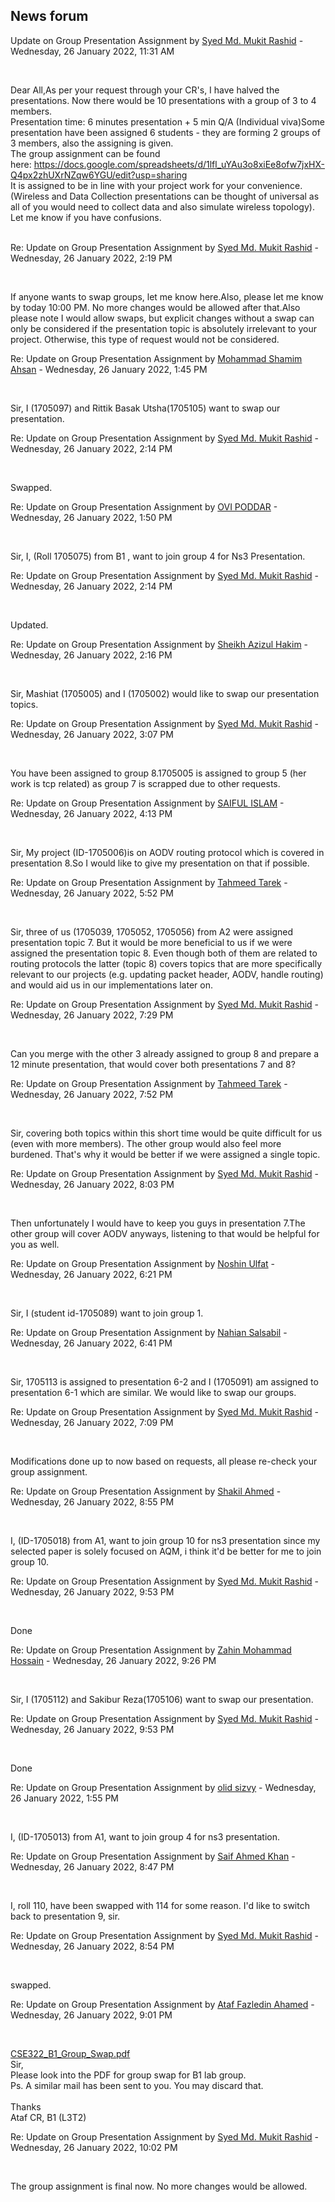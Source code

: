 <h2>News forum</h2><a href="https://moodle.cse.buet.ac.bd/user/view.php?id=1878&course=651"></a>
Update on Group Presentation Assignment
by <a href="https://moodle.cse.buet.ac.bd/user/view.php?id=1878&course=651">Syed Md. Mukit Rashid</a> - Wednesday, 26 January 2022, 11:31 AM


 

Dear All,As per your request through your CR's, I have halved the presentations. Now there would be 10 presentations with a group of 3 to 4 members. <br />Presentation time: 6 minutes presentation + 5 min Q/A (Individual viva)Some presentation have been assigned 6 students - they are forming 2 groups of 3 members, also the assigning is given.<br />The group assignment can be found here: <a href="https://docs.google.com/spreadsheets/d/1lfl_uYAu3o8xiEe8ofw7jxHX-Q4px2zhUXrNZqw6YGU/edit?usp=sharing">https://docs.google.com/spreadsheets/d/1lfl_uYAu3o8xiEe8ofw7jxHX-Q4px2zhUXrNZqw6YGU/edit?usp=sharing<br /></a>It is assigned to be in line with your project work for your convenience. (Wireless and Data Collection presentations can be thought of universal as all of you would need to collect data and also simulate wireless topology).<br />Let me know if you have confusions.<br /><br />





<a href="https://moodle.cse.buet.ac.bd/user/view.php?id=1878&course=651"></a>
Re: Update on Group Presentation Assignment
by <a href="https://moodle.cse.buet.ac.bd/user/view.php?id=1878&course=651">Syed Md. Mukit Rashid</a> - Wednesday, 26 January 2022, 2:19 PM


 

If anyone wants to swap groups, let me know here.Also, please let me know by today 10:00 PM. No more changes would be allowed after that.Also please note I would allow swaps, but explicit changes without a swap can only be considered if the presentation topic is absolutely irrelevant to your project. Otherwise, this type of request would not be considered.





<a href="https://moodle.cse.buet.ac.bd/user/view.php?id=1435&course=651"></a>
Re: Update on Group Presentation Assignment
by <a href="https://moodle.cse.buet.ac.bd/user/view.php?id=1435&course=651">Mohammad Shamim  Ahsan</a> - Wednesday, 26 January 2022, 1:45 PM


 

Sir, I (1705097) and Rittik Basak Utsha(1705105) want to swap our presentation.





<a href="https://moodle.cse.buet.ac.bd/user/view.php?id=1878&course=651"></a>
Re: Update on Group Presentation Assignment
by <a href="https://moodle.cse.buet.ac.bd/user/view.php?id=1878&course=651">Syed Md. Mukit Rashid</a> - Wednesday, 26 January 2022, 2:14 PM


 

Swapped.









<a href="https://moodle.cse.buet.ac.bd/user/view.php?id=1501&course=651"></a>
Re: Update on Group Presentation Assignment
by <a href="https://moodle.cse.buet.ac.bd/user/view.php?id=1501&course=651">OVI PODDAR</a> - Wednesday, 26 January 2022, 1:50 PM


 

Sir, I, (Roll 1705075) from B1 , want to join group 4 for Ns3 Presentation. 





<a href="https://moodle.cse.buet.ac.bd/user/view.php?id=1878&course=651"></a>
Re: Update on Group Presentation Assignment
by <a href="https://moodle.cse.buet.ac.bd/user/view.php?id=1878&course=651">Syed Md. Mukit Rashid</a> - Wednesday, 26 January 2022, 2:14 PM


 

Updated.









<a href="https://moodle.cse.buet.ac.bd/user/view.php?id=1443&course=651"></a>
Re: Update on Group Presentation Assignment
by <a href="https://moodle.cse.buet.ac.bd/user/view.php?id=1443&course=651">Sheikh Azizul Hakim</a> - Wednesday, 26 January 2022, 2:16 PM


 

Sir, Mashiat (1705005) and I (1705002) would like to swap our presentation topics.





<a href="https://moodle.cse.buet.ac.bd/user/view.php?id=1878&course=651"></a>
Re: Update on Group Presentation Assignment
by <a href="https://moodle.cse.buet.ac.bd/user/view.php?id=1878&course=651">Syed Md. Mukit Rashid</a> - Wednesday, 26 January 2022, 3:07 PM


 

You have been assigned to group 8.1705005 is assigned to group 5 (her work is tcp related) as group 7 is scrapped due to other requests. 









<a href="https://moodle.cse.buet.ac.bd/user/view.php?id=1486&course=651"></a>
Re: Update on Group Presentation Assignment
by <a href="https://moodle.cse.buet.ac.bd/user/view.php?id=1486&course=651">SAIFUL  ISLAM</a> - Wednesday, 26 January 2022, 4:13 PM


 

Sir, My project (ID-1705006)is on AODV routing protocol which is covered in presentation 8.So I would like to give my presentation on that if possible. 







<a href="https://moodle.cse.buet.ac.bd/user/view.php?id=1487&course=651"></a>
Re: Update on Group Presentation Assignment
by <a href="https://moodle.cse.buet.ac.bd/user/view.php?id=1487&course=651">Tahmeed Tarek</a> - Wednesday, 26 January 2022, 5:52 PM


 

Sir, three of us (1705039, 1705052, 1705056) from A2 were assigned presentation topic 7. But it would be more beneficial to us if we were assigned the presentation topic 8. Even though both of them are related to routing protocols the latter (topic 8) covers topics that are more specifically relevant to our projects (e.g. updating packet header, AODV, handle routing) and would aid us in our implementations later on.





<a href="https://moodle.cse.buet.ac.bd/user/view.php?id=1878&course=651"></a>
Re: Update on Group Presentation Assignment
by <a href="https://moodle.cse.buet.ac.bd/user/view.php?id=1878&course=651">Syed Md. Mukit Rashid</a> - Wednesday, 26 January 2022, 7:29 PM


 

Can you merge with the other 3 already assigned to group 8 and prepare a 12 minute presentation, that would cover both presentations 7 and 8?





<a href="https://moodle.cse.buet.ac.bd/user/view.php?id=1487&course=651"></a>
Re: Update on Group Presentation Assignment
by <a href="https://moodle.cse.buet.ac.bd/user/view.php?id=1487&course=651">Tahmeed Tarek</a> - Wednesday, 26 January 2022, 7:52 PM


 

Sir, covering both topics within this short time would be quite difficult for us (even with more members). The other group would also feel more burdened. That's why it would be better if we were assigned a single topic. 





<a href="https://moodle.cse.buet.ac.bd/user/view.php?id=1878&course=651"></a>
Re: Update on Group Presentation Assignment
by <a href="https://moodle.cse.buet.ac.bd/user/view.php?id=1878&course=651">Syed Md. Mukit Rashid</a> - Wednesday, 26 January 2022, 8:03 PM


 

Then unfortunately I would have to keep you guys in presentation 7.The other group will cover AODV anyways, listening to that would be helpful for you as well.













<a href="https://moodle.cse.buet.ac.bd/user/view.php?id=1516&course=651"></a>
Re: Update on Group Presentation Assignment
by <a href="https://moodle.cse.buet.ac.bd/user/view.php?id=1516&course=651">Noshin  Ulfat</a> - Wednesday, 26 January 2022, 6:21 PM


 

Sir, I (student id-1705089) want to join group 1.







<a href="https://moodle.cse.buet.ac.bd/user/view.php?id=1414&course=651"></a>
Re: Update on Group Presentation Assignment
by <a href="https://moodle.cse.buet.ac.bd/user/view.php?id=1414&course=651">Nahian Salsabil</a> - Wednesday, 26 January 2022, 6:41 PM


 

Sir, 1705113 is assigned to presentation 6-2 and I (1705091) am assigned to presentation 6-1 which are similar. We would like to swap our groups. 







<a href="https://moodle.cse.buet.ac.bd/user/view.php?id=1878&course=651"></a>
Re: Update on Group Presentation Assignment
by <a href="https://moodle.cse.buet.ac.bd/user/view.php?id=1878&course=651">Syed Md. Mukit Rashid</a> - Wednesday, 26 January 2022, 7:09 PM


 

Modifications done up to now based on requests, all please re-check your group assignment. 







<a href="https://moodle.cse.buet.ac.bd/user/view.php?id=1512&course=651"></a>
Re: Update on Group Presentation Assignment
by <a href="https://moodle.cse.buet.ac.bd/user/view.php?id=1512&course=651">Shakil Ahmed</a> - Wednesday, 26 January 2022, 8:55 PM


 

I, (ID-1705018) from A1, want to join group 10 for ns3 presentation since my selected paper is solely focused on AQM, i think it'd be better for me to join group 10.<br />





<a href="https://moodle.cse.buet.ac.bd/user/view.php?id=1878&course=651"></a>
Re: Update on Group Presentation Assignment
by <a href="https://moodle.cse.buet.ac.bd/user/view.php?id=1878&course=651">Syed Md. Mukit Rashid</a> - Wednesday, 26 January 2022, 9:53 PM


 

Done









<a href="https://moodle.cse.buet.ac.bd/user/view.php?id=1484&course=651"></a>
Re: Update on Group Presentation Assignment
by <a href="https://moodle.cse.buet.ac.bd/user/view.php?id=1484&course=651">Zahin Mohammad Hossain</a> - Wednesday, 26 January 2022, 9:26 PM


 

Sir, I (1705112) and Sakibur Reza(1705106) want to swap our presentation.





<a href="https://moodle.cse.buet.ac.bd/user/view.php?id=1878&course=651"></a>
Re: Update on Group Presentation Assignment
by <a href="https://moodle.cse.buet.ac.bd/user/view.php?id=1878&course=651">Syed Md. Mukit Rashid</a> - Wednesday, 26 January 2022, 9:53 PM


 

Done











<a href="https://moodle.cse.buet.ac.bd/user/view.php?id=1436&course=651"></a>
Re: Update on Group Presentation Assignment
by <a href="https://moodle.cse.buet.ac.bd/user/view.php?id=1436&course=651">olid sizvy</a> - Wednesday, 26 January 2022, 1:55 PM


 

I, (ID-1705013) from A1, want to join group 4 for ns3 presentation.<br />







<a href="https://moodle.cse.buet.ac.bd/user/view.php?id=1464&course=651"></a>
Re: Update on Group Presentation Assignment
by <a href="https://moodle.cse.buet.ac.bd/user/view.php?id=1464&course=651">Saif Ahmed Khan</a> - Wednesday, 26 January 2022, 8:47 PM


 

I, roll 110, have been swapped with 114 for some reason. I'd like to switch back to presentation 9, sir.





<a href="https://moodle.cse.buet.ac.bd/user/view.php?id=1878&course=651"></a>
Re: Update on Group Presentation Assignment
by <a href="https://moodle.cse.buet.ac.bd/user/view.php?id=1878&course=651">Syed Md. Mukit Rashid</a> - Wednesday, 26 January 2022, 8:54 PM


 

swapped.









<a href="https://moodle.cse.buet.ac.bd/user/view.php?id=1451&course=651"></a>
Re: Update on Group Presentation Assignment
by <a href="https://moodle.cse.buet.ac.bd/user/view.php?id=1451&course=651">Ataf Fazledin Ahamed</a> - Wednesday, 26 January 2022, 9:01 PM


 

<a href="file%5CCSE322_B1_Group_Swap.pdf"></a> <a href="file%5CCSE322_B1_Group_Swap.pdf">CSE322_B1_Group_Swap.pdf</a><br />
Sir,
<br />
Please look into the PDF for group swap for B1 lab group.
<br />
Ps. A similar mail has been sent to you. You may discard that.<br />
<br />
Thanks
<br />
Ataf
CR, B1 (L3T2)
<br />








<a href="https://moodle.cse.buet.ac.bd/user/view.php?id=1878&course=651"></a>
Re: Update on Group Presentation Assignment
by <a href="https://moodle.cse.buet.ac.bd/user/view.php?id=1878&course=651">Syed Md. Mukit Rashid</a> - Wednesday, 26 January 2022, 10:02 PM


 

The group assignment is final now. No more changes would be allowed.








